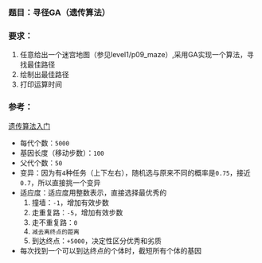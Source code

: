 ### 题目：寻径GA（遗传算法）

### 要求：

1. 任意给出一个迷宫地图（参见level1/p09_maze）,采用GA实现一个算法，寻找最佳路径
1. 绘制出最佳路径
1. 打印运算时间

### 参考：

[遗传算法入门](http://blog.csdn.net/zzwu/article/details/561577) 



- 每代个数：`5000`
- 基因长度（移动步数）：`100`
- 父代个数：`50`
- 变异：因为有`4`种任务（上下左右），随机选与原来不同的概率是`0.75`，接近`0.7`，所以直接挑一个变异
- 适应度：适应度用整数表示，直接选择最优秀的
	1. 撞墙：`-1`，增加有效步数
	2. 走重复路：`-5`，增加有效步数
	3. 走不重复路：`0`
	4. `减去离终点的距离`
	5. 到达终点：`+5000`，决定性区分优秀和劣质
- 每次找到一个可以到达终点的个体时，截短所有个体的基因
